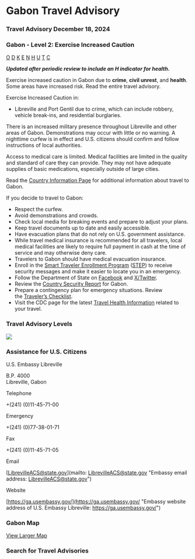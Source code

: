 # Gabon Travel Advisory

### Travel Advisory December 18, 2024

### Gabon - Level 2: Exercise Increased Caution

[O](javascript:void(0); "Tool Tip: Other")
[D](javascript:void(0); "Tool Tip: Wrongful Detention")
[K](javascript:void(0); "Tool Tip: Kidnap and Hostage")
[E](javascript:void(0); "Tool Tip: Event")
[N](javascript:void(0); "Tool Tip: Disaster")
[H](javascript:void(0); "Tool Tip: Health")
[U](javascript:void(0); "Tool Tip: Civil Unrest")
[T](javascript:void(0); "Tool Tip: Terrorism")
[C](javascript:void(0); "Tool Tip: Crimes")

***Updated after periodic review to include an H indicator for health.***

Exercise increased caution in Gabon due to **crime**, **civil unrest**, and **health**. Some areas have increased risk. Read the entire travel advisory.

Exercise Increased Caution in:

* Libreville and Port Gentil due to crime, which can include robbery, vehicle break-ins, and residential burglaries.

There is an increased military presence throughout Libreville and other areas of Gabon. Demonstrations may occur with little or no warning. A nighttime curfew is in effect and U.S. citizens should confirm and follow instructions of local authorities.

Access to medical care is limited. Medical facilities are limited in the quality and standard of care they can provide. They may not have adequate supplies of basic medications, especially outside of large cities.

Read the [Country Information Page](https://travel.state.gov/content/passports/en/country/gabon.html) for additional information about travel to Gabon.

If you decide to travel to Gabon:

* Respect the curfew.
* Avoid demonstrations and crowds.
* Check local media for breaking events and prepare to adjust your plans.
* Keep travel documents up to date and easily accessible.
* Have evacuation plans that do not rely on U.S. government assistance.
* While travel medical insurance is recommended for all travelers, local medical facilities are likely to require full payment in cash at the time of service and may otherwise deny care.
* Travelers to Gabon should have medical evacuation insurance.
* Enroll in the [Smart Traveler Enrollment Program](https://step.state.gov/step/) ([STEP](https://step.state.gov/step/)) to receive security messages and make it easier to locate you in an emergency.
* Follow the Department of State on [Facebook](https://www.facebook.com/travelgov/) and [X/Twitter](https://twitter.com/StateDept?ref_src=twsrc%5Egoogle%7Ctwcamp%5Eserp%7Ctwgr%5Eauthor).
* Review the [Country Security Report](https://www.osac.gov/Content/Browse/Report?subContentTypes=Country%20Security%20Report) for Gabon.
* Prepare a contingency plan for emergency situations. Review the [Traveler’s Checklist](https://travel.state.gov/content/passports/en/go/checklist.html).
* Visit the CDC page for the latest [Travel Health Information](https://wwwnc.cdc.gov/travel/destinations/list) related to your travel.

### Travel Advisory Levels

[![](/content/dam/NEWTravelAssets/images/travel-levelv2.svg)](/content/travel/en/international-travel/before-you-go/about-our-new-products.html "Travel Advisory Levels")

### Assistance for U.S. Citizens

U.S. Embassy Libreville

B.P. 4000  
Libreville, Gabon

Telephone

+(241) (0)11-45-71-00

Emergency

+(241) (0)77-38-01-71

Fax

+(241) (0)11-45-71-05

Email

[LibrevilleACS@state.gov](mailto: LibrevilleACS@state.gov "Embassy email address: LibrevilleACS@state.gov")

Website

[https://ga.usembassy.gov/](https://ga.usembassy.gov/ "Embassy website address of U.S. Embassy Libreville: https://ga.usembassy.gov/")

### Gabon Map

[View Larger Map](https://travelmaps.state.gov/TSGMap/?extent=5.492217439,-3.234300092,16.130762047,2.344046694 "Map of Gabon")



### Search for Travel Advisories
